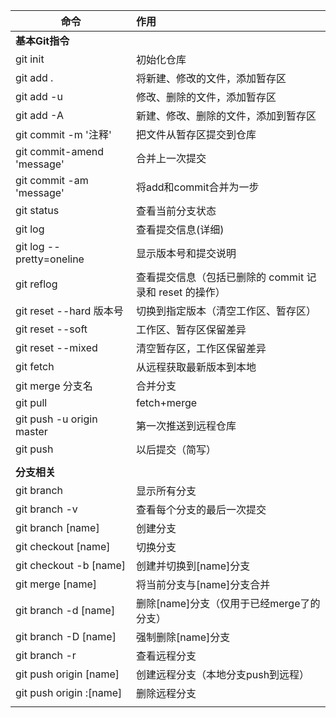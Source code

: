 | 命令                         | 作用                                  |
| -------------------------- | :---------------------------------- |
| **基本Git指令**                |                                     |
| git init                   | 初始化仓库                               |
| git add .                  | 将新建、修改的文件，添加暂存区                     |
| git add -u                 | 修改、删除的文件，添加暂存区                      |
| git add -A                 | 新建、修改、删除的文件，添加到暂存区                  |
| git commit -m '注释'         | 把文件从暂存区提交到仓库                        |
| git commit-amend 'message' | 合并上一次提交                             |
| git commit -am 'message'   | 将add和commit合并为一步                    |
| git status                 | 查看当前分支状态                            |
| git log                    | 查看提交信息(详细)                          |
| git  log --pretty=oneline  | 显示版本号和提交说明                          |
| git reflog                 | 查看提交信息（包括已删除的 commit 记录和 reset 的操作） |
| git reset --hard  版本号      | 切换到指定版本（清空工作区、暂存区）                  |
| git reset --soft           | 工作区、暂存区保留差异                         |
| git reset  --mixed         | 清空暂存区，工作区保留差异                       |
| git fetch                  | 从远程获取最新版本到本地                        |
| git merge 分支名              | 合并分支                                |
| git pull                   | fetch+merge                         |
| git push -u origin master  | 第一次推送到远程仓库                          |
| git push                   | 以后提交（简写）                            |
|                            |                                     |
| **分支相关**                   |                                     |
| git branch                 | 显示所有分支                              |
| git branch -v              | 查看每个分支的最后一次提交                       |
| git branch [name]          | 创建分支                                |
| git checkout [name]        | 切换分支                                |
| git checkout -b [name]     | 创建并切换到[name]分支                      |
| git merge [name]           | 将当前分支与[name]分支合并                    |
| git branch -d [name]       | 删除[name]分支（仅用于已经merge了的分支）          |
| git branch -D [name]       | 强制删除[name]分支                        |
| git branch -r              | 查看远程分支                              |
| git push origin [name]     | 创建远程分支（本地分支push到远程）                 |
| git push origin :[name]    | 删除远程分支                              |
|                            |                                     |

